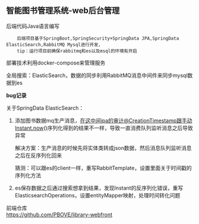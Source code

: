 ## 智能图书管理系统-web后台管理

后端代码Java语言编写
~~~
    后端项目基于SpringBoot,SpringSecurity+SpringData JPA,SpringData ElasticSearch,RabbitMQ Mysql进行开发，
    tip：运行项目前确保rabbitmq和es以及msql的环境有开启
~~~

部署技术利用docker-compose来管理服务


全局搜索：ElasticSearch，数据的同步利用RabbitMQ消息中间件来同步mysql数据到es

**bug记录**

关于SpringData ElasticSearch： 
 
1. 添加图书数据mq生产消息，在这中间jpa的审计@CreationTimestamp跟手动Instant.now()序列化得到的结果不一样，导致一直消费队列监听消息之后导致异常
   
   解决方案：生产消息的时候先将实体类转成json数据，然后消息队列监听消息之后在反序列化回来
   
   猜测：可以跟es的client一样，重写RabbitTemplate，设置里面关于时间戳的序列化方法
   
 2. es保存数据之后通过搜索想拿到结果，发现Instant的反序列化错误，重写ElasticsearchOperations，设置entityMapper映射，处理时间转化问题
 


前端仓库   
 https://github.com/PBOVE/library-webfront
